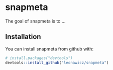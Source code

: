
<!-- README.md is generated from README.Rmd. Please edit that file -->
snapmeta
========

The goal of snapmeta is to ...

Installation
------------

You can install snapmeta from github with:

``` r
# install.packages("devtools")
devtools::install_github("leonawicz/snapmeta")
```
